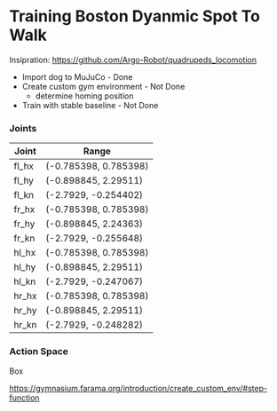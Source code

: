 # Training Boston Dyanmic Spot To Walk

Insipration: https://github.com/Argo-Robot/quadrupeds_locomotion

- Import dog to MuJuCo - Done
- Create custom gym environment - Not Done
    - determine homing position
- Train with stable baseline - Not Done

### Joints

| Joint  | Range |
| -----  | ----- |
| fl_hx  | (-0.785398, 0.785398) |
| fl_hy  | (-0.898845, 2.29511) |
| fl_kn  | (-2.7929, -0.254402) |
| fr_hx  | (-0.785398, 0.785398) |
| fr_hy  | (-0.898845, 2.24363) |
| fr_kn  | (-2.7929, -0.255648) |
| hl_hx  | (-0.785398, 0.785398) |
| hl_hy  | (-0.898845, 2.29511) |
| hl_kn  | (-2.7929, -0.247067) |
| hr_hx  | (-0.785398, 0.785398) |
| hr_hy  | (-0.898845, 2.29511) |
| hr_kn  | (-2.7929, -0.248282) |

### Action Space
Box

https://gymnasium.farama.org/introduction/create_custom_env/#step-function
